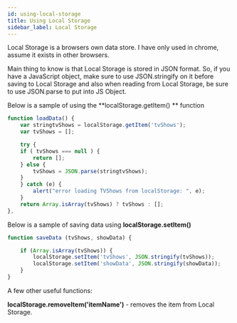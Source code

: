```yaml
---
id: using-local-storage
title: Using Local Storage
sidebar_label: Local Storage
---
```


Local Storage is a browsers own data store. I have only used in chrome, assume it exists in other browsers.

Main thing to know is that Local Storage is stored in JSON format. So, if you have a JavaScript object, make sure to use JSON.stringify on it before saving to Local Storage and also when reading from Local Storage, be sure to use JSON.parse to put into JS Object.

Below is a sample of using the **localStorage.getItem() ** function

```javascript
function loadData() {
	var stringtvShows = localStorage.getItem('tvShows');
	var tvShows = [];

	try {
	if ( tvShows === null ) {
		return [];
	} else {
		tvShows = JSON.parse(stringtvShows);
	}
	} catch (e) {
		alert("error loading TVShows from localStorage: ", e);
	}
	return Array.isArray(tvShows) ? tvShows : [];
},
```

Below is a sample of saving data using **localStorage.setItem()** 

```javascript
function saveData (tvShows, showData) {

	if (Array.isArray(tvShows)) {
		localStorage.setItem('tvShows', JSON.stringify(tvShows));
		localStorage.setItem('showData', JSON.stringify(showData));
	}
}
```

A few other useful functions:

**localStorage.removeItem('itemName')** - removes the item from Local Storage.